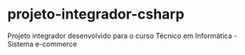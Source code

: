 # projeto-integrador-csharp
Projeto integrador desenvolvido para o curso Técnico em Informática - Sistema e-commerce
